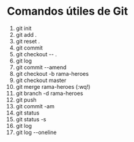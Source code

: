 # Comandos útiles de Git

1. git init
2. git add .
3. git reset .
4. git commit 
5. git checkout -- .
6. git log
7. git commit --amend
8. git checkout -b rama-heroes
9. git checkout master
10. git merge rama-heroes (:wq!)
11. git branch -d rama-heroes
12. git push
13. git commit -am
14. git status
15. git status -s
16. git log
17. git log --oneline
